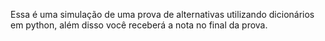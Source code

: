 Essa é uma simulação de uma prova de alternativas utilizando dicionários em python, além disso você receberá a nota no final da prova.
